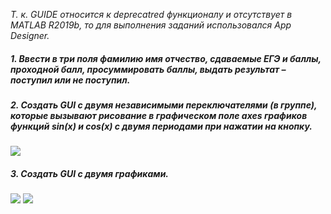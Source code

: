 *Т. к. GUIDE относится к  deprecatred функционалу и отсутствует в MATLAB R2019b, то для выполнения заданий использовался App Designer.* 

##### 1. Ввести в три поля фамилию имя отчество, сдаваемые ЕГЭ и баллы, проходной балл, просуммировать баллы, выдать результат – поступил или не поступил.

##### 2. Создать GUI с двумя независимыми переключателями (в группе), которые вызывают рисование в графическом поле axes графиков функций sin(x) и cos(x) с двумя периодами при нажатии на кнопку.

<img src="https://render.githubusercontent.com/render/math?math=x=0:0.01:4\pi, y_1=sin(x), y_2=cos(x)">

##### 3. Создать GUI с двумя графиками.

<img src="https://render.githubusercontent.com/render/math?math=x=-2:0.2:2, y=e^{-x^2}">

<img src="https://render.githubusercontent.com/render/math?math=x=0:0.1:4*pi, y=sin(x)">